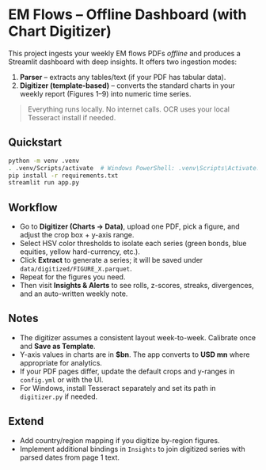 # EM Flows – Offline Dashboard (with Chart Digitizer)

This project ingests your weekly EM flows PDFs *offline* and produces a Streamlit dashboard with deep insights.
It offers two ingestion modes:
1) **Parser** – extracts any tables/text (if your PDF has tabular data).
2) **Digitizer (template-based)** – converts the standard charts in your weekly report (Figures 1–9) into numeric time series.

> Everything runs locally. No internet calls. OCR uses your local Tesseract install if needed.

## Quickstart

```bash
python -m venv .venv
. .venv/Scripts/activate  # Windows PowerShell: .venv\Scripts\Activate.ps1
pip install -r requirements.txt
streamlit run app.py
```

## Workflow

- Go to **Digitizer (Charts → Data)**, upload one PDF, pick a figure, and adjust the crop box + y-axis range.
- Select HSV color thresholds to isolate each series (green bonds, blue equities, yellow hard-currency, etc.).
- Click **Extract** to generate a series; it will be saved under `data/digitized/FIGURE_X.parquet`.
- Repeat for the figures you need.
- Then visit **Insights & Alerts** to see rolls, z-scores, streaks, divergences, and an auto-written weekly note.

## Notes

- The digitizer assumes a consistent layout week-to-week. Calibrate once and **Save as Template**. 
- Y-axis values in charts are in **$bn**. The app converts to **USD mn** where appropriate for analytics.
- If your PDF pages differ, update the default crops and y-ranges in `config.yml` or with the UI.
- For Windows, install Tesseract separately and set its path in `digitizer.py` if needed.

## Extend

- Add country/region mapping if you digitize by-region figures.
- Implement additional bindings in `Insights` to join digitized series with parsed dates from page 1 text.